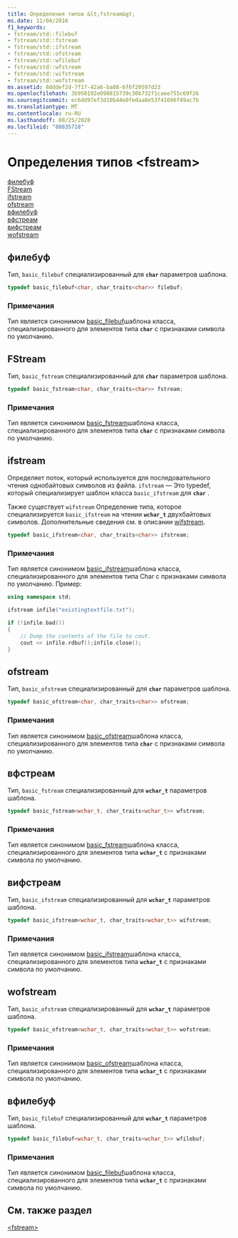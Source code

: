 ```yaml
---
title: Определения типов &lt;fstream&gt;
ms.date: 11/04/2016
f1_keywords:
- fstream/std::filebuf
- fstream/std::fstream
- fstream/std::ifstream
- fstream/std::ofstream
- fstream/std::wfilebuf
- fstream/std::wfstream
- fstream/std::wifstream
- fstream/std::wofstream
ms.assetid: 8dddef2d-7f17-42a6-ba08-6f6f20597d23
ms.openlocfilehash: 3b950192e098815739c30b732f1caee755c69f26
ms.sourcegitcommit: ec6dd97ef3d10b44e0fedaa8e53f41696f49ac7b
ms.translationtype: MT
ms.contentlocale: ru-RU
ms.lasthandoff: 08/25/2020
ms.locfileid: "88835718"
---
```

# <a name="ltfstreamgt-typedefs"></a>Определения типов &lt;fstream&gt;

[филебуф](#filebuf)\
[FStream](#fstream)\
[ifstream](#ifstream)\
[ofstream](#ofstream)\
[вфилебуф](#wfilebuf)\
[вфстреам](#wfstream)\
[вифстреам](#wifstream)\
[wofstream](#wofstream)

## <a name="filebuf"></a><a name="filebuf"></a> филебуф

Тип, `basic_filebuf` специализированный для **`char`** параметров шаблона.

```cpp
typedef basic_filebuf<char, char_traits<char>> filebuf;
```

### <a name="remarks"></a>Примечания

Тип является синонимом [basic_filebuf](../standard-library/basic-filebuf-class.md)шаблона класса, специализированного для элементов типа **`char`** с признаками символа по умолчанию.

## <a name="fstream"></a><a name="fstream"></a> FStream

Тип, `basic_fstream` специализированный для **`char`** параметров шаблона.

```cpp
typedef basic_fstream<char, char_traits<char>> fstream;
```

### <a name="remarks"></a>Примечания

Тип является синонимом [basic_fstream](../standard-library/basic-fstream-class.md)шаблона класса, специализированного для элементов типа **`char`** с признаками символа по умолчанию.

## <a name="ifstream"></a><a name="ifstream"></a> ifstream

Определяет поток, который используется для последовательного чтения однобайтовых символов из файла. `ifstream` — Это typedef, который специализирует шаблон класса `basic_ifstream` для **`char`** .

Также существует `wifstream` Определение типа, которое специализируется `basic_ifstream` на чтении **`wchar_t`** двухбайтовых символов. Дополнительные сведения см. в описании [wifstream](../standard-library/fstream-typedefs.md#wifstream).

```cpp
typedef basic_ifstream<char, char_traits<char>> ifstream;
```

### <a name="remarks"></a>Примечания

Тип является синонимом [basic_ifstream](../standard-library/basic-ifstream-class.md)шаблона класса, специализированного для элементов типа Char с признаками символа по умолчанию. Пример:

```cpp
using namespace std;

ifstream infile("existingtextfile.txt");

if (!infile.bad())
{
    // Dump the contents of the file to cout.
    cout << infile.rdbuf();infile.close();
}
```

## <a name="ofstream"></a><a name="ofstream"></a> ofstream

Тип, `basic_ofstream` специализированный для **`char`** параметров шаблона.

```cpp
typedef basic_ofstream<char, char_traits<char>> ofstream;
```

### <a name="remarks"></a>Примечания

Тип является синонимом [basic_ofstream](../standard-library/basic-ofstream-class.md)шаблона класса, специализированного для элементов типа **`char`** с признаками символа по умолчанию.

## <a name="wfstream"></a><a name="wfstream"></a> вфстреам

Тип, `basic_fstream` специализированный для **`wchar_t`** параметров шаблона.

```cpp
typedef basic_fstream<wchar_t, char_traits<wchar_t>> wfstream;
```

### <a name="remarks"></a>Примечания

Тип является синонимом [basic_fstream](../standard-library/basic-fstream-class.md)шаблона класса, специализированного для элементов типа **`wchar_t`** с признаками символа по умолчанию.

## <a name="wifstream"></a><a name="wifstream"></a> вифстреам

Тип, `basic_ifstream` специализированный для **`wchar_t`** параметров шаблона.

```cpp
typedef basic_ifstream<wchar_t, char_traits<wchar_t>> wifstream;
```

### <a name="remarks"></a>Примечания

Тип является синонимом [basic_ifstream](../standard-library/basic-ifstream-class.md)шаблона класса, специализированного для элементов типа **`wchar_t`** с признаками символа по умолчанию.

## <a name="wofstream"></a><a name="wofstream"></a> wofstream

Тип, `basic_ofstream` специализированный для **`wchar_t`** параметров шаблона.

```cpp
typedef basic_ofstream<wchar_t, char_traits<wchar_t>> wofstream;
```

### <a name="remarks"></a>Примечания

Тип является синонимом [basic_ofstream](../standard-library/basic-ofstream-class.md)шаблона класса, специализированного для элементов типа **`wchar_t`** с признаками символа по умолчанию.

## <a name="wfilebuf"></a><a name="wfilebuf"></a> вфилебуф

Тип, `basic_filebuf` специализированный для **`wchar_t`** параметров шаблона.

```cpp
typedef basic_filebuf<wchar_t, char_traits<wchar_t>> wfilebuf;
```

### <a name="remarks"></a>Примечания

Тип является синонимом [basic_filebuf](../standard-library/basic-filebuf-class.md)шаблона класса, специализированного для элементов типа **`wchar_t`** с признаками символа по умолчанию.

## <a name="see-also"></a>См. также раздел

[\<fstream>](../standard-library/fstream.md)
